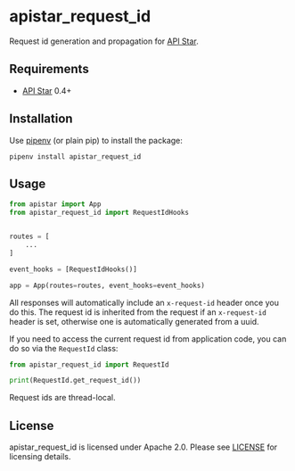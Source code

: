 # apistar_request_id

Request id generation and propagation for [API Star].


## Requirements

* [API Star] 0.4+


## Installation

Use [pipenv] (or plain pip) to install the package:

    pipenv install apistar_request_id


## Usage

```python
from apistar import App
from apistar_request_id import RequestIdHooks


routes = [
    ...
]

event_hooks = [RequestIdHooks()]

app = App(routes=routes, event_hooks=event_hooks)
```

All responses will automatically include an `x-request-id` header once
you do this.  The request id is inherited from the request if an
`x-request-id` header is set, otherwise one is automatically generated
from a uuid.

If you need to access the current request id from application code,
you can do so via the `RequestId` class:

``` python
from apistar_request_id import RequestId

print(RequestId.get_request_id())
```

Request ids are thread-local.

## License

apistar_request_id is licensed under Apache 2.0.  Please see [LICENSE]
for licensing details.


[API Star]: https://github.com/encode/apistar/
[pipenv]: https://docs.pipenv.org
[LICENSE]: https://github.com/Bogdanp/apistar_request_id/blob/master/LICENSE
